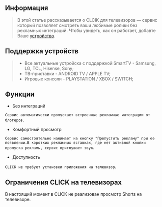 ## Информация

> В этой статье рассказывается о CLCIK для телевизоров — сервис который позволяет смотреть ваши любимые ролики без рекламных интеграций. Чтобы увидеть, как он работает, добавте Ваше [устройство](https://tvclick.app/).

## Поддержка устройств

> * Все актуальные устройска с поддержкой SmartTV - Samsung, LG, TCL, Hisense, Sony;
> * ТВ-приставки - ANDROID TV / APPLE TV;
> * Игровые консоли - PLAYSTATION / XBOX / SWITCH;


## Функции

* Без интеграций

`Сервис автоматически пропускает встроенные рекламные интеграции от блогеров`.

* Комфортный просмотр

`Сервис самостоятельно нажимает на кнопку "Пропустить рекламу" при ее появлении.В коротких рекламных вставках, где нет активной кнопки пропуска рекламы, сервис приглушает звук`.

* Доступность

`CLICK не требует установки приложения на телевизор`.

## Ограничения CLICK на телевизорах

В настоящий момент в CLICK не реализован просмотр Shorts на телевизоре.

